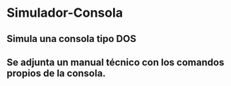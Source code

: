 # Simulador-Consola
## Simula una consola tipo DOS
## Se adjunta un manual técnico con los comandos propios de la consola.
